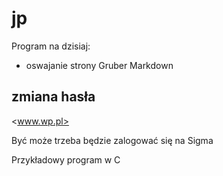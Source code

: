 jp
==

Program na dzisiaj:

- oswajanie strony Gruber Markdown

## zmiana hasła

<www.wp.pl>

Być może trzeba będzie zalogować się na Sigma

Przykładowy program w C



